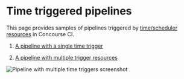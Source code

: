# Time triggered pipelines

This page provides samples of pipelines triggered by [time/scheduler resources](https://github.com/concourse/time-resource) in Concourse CI.

1. [A pipeline with a single time trigger](01-single-time-trigger)  

1. [A pipeline with multiple trigger resources](02-multiple-time-triggers)  


![Pipeline with multiple time triggers screenshot](https://raw.githubusercontent.com/lsilvapvt/misc-support-files/master/docs/images/time-trigger-02.png)
